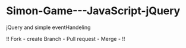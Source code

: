 # Simon-Game---JavaScript-jQuery
jQuery and simple eventHandeling 

!! Fork - create Branch - Pull request - Merge - !!
